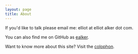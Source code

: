 ```yaml
---
layout: page
title: About
---
```


If you'd like to talk please email me: elliot at elliot alker dot com.

You can also find me on GitHub as [ealker](https://www.github.com/ealker).

Want to know more about this site? Visit the [colophon](/colophon).
